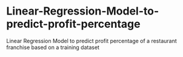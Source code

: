 # Linear-Regression-Model-to-predict-profit-percentage
Linear Regression Model to predict profit percentage of a restaurant franchise based on a training dataset
